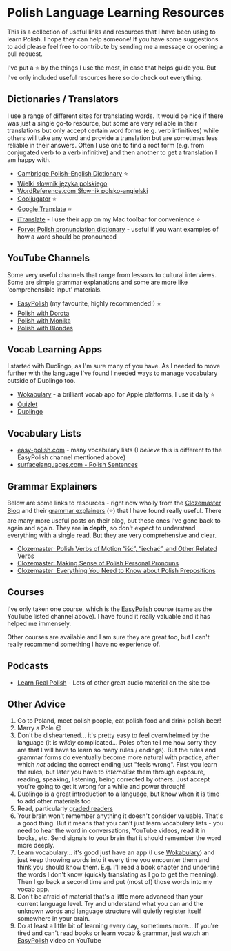 # Polish Language Learning Resources

This is a collection of useful links and resources that I have been using to learn Polish. I hope they can help someone! If you have some suggestions to add please feel free to contribute by sending me a message or opening a pull request. 

I've put a ⭐ by the things I use the most, in case that helps guide you. But I've only included useful resources here so do check out everything.

## Dictionaries / Translators

I use a range of different sites for translating words. It would be nice if there was just a single go-to resource, but some are very reliable in their translations but only accept certain word forms (e.g. verb infinitives) while others will take any word and provide a translation but are sometimes less reliable in their answers. Often I use one to find a root form (e.g. from conjugated verb to a verb infinitive) and then another to get a translation I am happy with. 

* [Cambridge Polish–English Dictionary](https://dictionary.cambridge.org/dictionary/polish-english/) ⭐
* [Wielki słownik języka polskiego](https://wsjp.pl/) 
* [WordReference.com Słownik polsko-angielski](https://www.wordreference.com/plen/) 
* [Cooljugator](https://cooljugator.com/pl) ⭐
* [Google Translate](https://translate.google.co.uk/?sl=pl&tl=en&op=translate) ⭐
* [iTranslate](https://itranslate.com/) - I use their app on my Mac toolbar for convenience ⭐
* [Forvo: Polish pronunciation dictionary](https://forvo.com/languages/pl/) - useful if you want examples of how a word should be pronounced 

## YouTube Channels

Some very useful channels that range from lessons to cultural interviews. Some are simple grammar explanations and some are more like 'comprehensible input' materials.

* [EasyPolish](https://www.youtube.com/@EasyPolish) (my favourite, highly recommended!) ⭐
* [Polish with Dorota](https://www.youtube.com/@PolishwithDorota)
* [Polish with Monika](https://www.youtube.com/@PolishwithMonika)
* [Polish with Blondes](https://www.youtube.com/@polishwithblondes)

## Vocab Learning Apps

I started with Duolingo, as I'm sure many of you have. As I needed to move further with the language I've found I needed ways to manage vocabulary outside of Duolingo too.

* [Wokabulary](https://wokabulary.com) - a brilliant vocab app for Apple platforms, I use it daily ⭐
* [Quizlet](https://quizlet.com/)
* [Duolingo](https://www.duolingo.com)
  
## Vocabulary Lists

* [easy-polish.com](https://easy-polish.com/en/) - many vocabulary lists (I _believe_ this is different to the EasyPolish channel mentioned above)
* [surfacelanguages.com - Polish Sentences](https://www.surfacelanguages.com/sentences/polishsentences.html#phrases)

## Grammar Explainers

Below are some links to resources - right now wholly from the [Clozemaster Blog](https://blog.clozemaster.com/topics/learn-polish/) and their [grammar explainers](https://www.clozemaster.com/blog/topics/learn-polish/polish-grammar/) (⭐) that I have found really useful. There are many more useful posts on their blog, but these ones I've gone back to again and again. They are **in depth**, so don't expect to understand everything with a single read. But they are very comprehensive and clear.

* [Clozemaster: Polish Verbs of Motion “iść”, “jechać”, and Other Related Verbs](https://www.clozemaster.com/blog/polish-verbs-of-motion/)
* [Clozemaster: Making Sense of Polish Personal Pronouns](https://www.clozemaster.com/blog/polish-personal-pronouns/)
* [Clozemaster: Everything You Need to Know about Polish Prepositions](https://www.clozemaster.com/blog/polish-prepositions/)

## Courses

I've only taken one course, which is the [EasyPolish](https://www.easypolish.org/courses) course (same as the YouTube listed channel above). I have found it really valuable and it has helped me immensely.

Other courses are available and I am sure they are great too, but I can't really recommend something I have no experience of.

## Podcasts

* [Learn Real Polish](https://realpolish.pl/) - Lots of other great audio material on the site too
  
## Other Advice

1. Go to Poland, meet polish people, eat polish food and drink polish beer!
2. Marry a Pole 😉
3. Don't be disheartened... it's pretty easy to feel overwhelmed by the language (it is _wildly_ complicated... Poles often tell me how sorry they are that I will have to learn so many rules / endings). But the rules and grammar forms do eventually become more natural with practice, after which _not_ adding the correct ending just "feels wrong". First you learn the rules, but later you have to _internalise_ them through exposure, reading, speaking, listening, being corrected by others. Just accept you're going to get it wrong for a while and power through!
4. Duolingo is a great introduction to a language, but know when it is time to add other materials too
5. Read, particularly [graded readers](https://en.wikipedia.org/wiki/Graded_reader)
6. Your brain won't remember anything it doesn't consider valuable. That's a good thing. But it means that you can't just learn vocabulary lists - you need to hear the word in conversations, YouTube videos, read it in books, etc. Send signals to your brain that it should remember the word more deeply.
7. Learn vocabulary... it's good just have an app (I use [Wokabulary](https://wokabulary.com)) and just keep throwing words into it every time you encounter them and think you should know them. E.g. I'll read a book chapter and underline the words I don't know (quickly translating as I go to get the meaning). Then I go back a second time and put (most of) those words into my vocab app.
8. Don't be afraid of material that's a little more advanced than your current language level. Try and understand what you can and the unknown words and language structure will quietly register itself somewhere in your brain.
9. Do at least a little bit of learning every day, sometimes more... If you're tired and can't read books or learn vocab & grammar, just watch an [EasyPolish](https://www.youtube.com/@EasyPolish) video on YouTube
